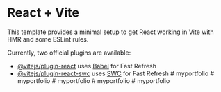 # React + Vite

This template provides a minimal setup to get React working in Vite with HMR and some ESLint rules.

Currently, two official plugins are available:

- [@vitejs/plugin-react](https://github.com/vitejs/vite-plugin-react/blob/main/packages/plugin-react/README.md) uses [Babel](https://babeljs.io/) for Fast Refresh
- [@vitejs/plugin-react-swc](https://github.com/vitejs/vite-plugin-react-swc) uses [SWC](https://swc.rs/) for Fast Refresh
#   m y p o r t f o l i o  
 #   m y p o r t f o l i o  
 #   m y p o r t f o l i o  
 #   m y p o r t f o l i o  
 #   m y p o r t f o l i o  
 